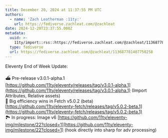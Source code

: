 ```yaml
---
title: December 20, 2024 at 11:37:55 PM UTC
authors:
  - name: 'Zach Leatherman :11ty:'
    url: https://fediverse.zachleat.com/@zachleat
date: 2024-12-20T23:37:55.000Z
metadata:
  uuid: >-
    11ty/import::rss::https://fediverse.zachleat.com/@zachleat/113687781407750258
  type: fediverse
  url: https://fediverse.zachleat.com/@zachleat/113687781407750258
---
```

Eleventy End of Week Update:

⛴️ Pre-release v3.0.1-alpha.1 [https://github.com/11ty/eleventy/releases/tag/v3.0.1-alpha.1](https://github.com/11ty/eleventy/releases/tag/v3.0.1-alpha.1) (Import Attributes, Relative assets)  
🦴 Big efficiency wins in Fetch v5.0.2 (beta) [https://github.com/11ty/eleventy-fetch/releases/tag/v5.0.2-beta.1](https://github.com/11ty/eleventy-fetch/releases/tag/v5.0.2-beta.1)  
🏞️ In progress: Image v6 [https://github.com/11ty/eleventy-img/milestone/22?closed=1](https://github.com/11ty/eleventy-img/milestone/22?closed=1) (hook directly into sharp for adv processing)